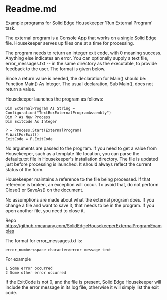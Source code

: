# Readme.md
Example programs for Solid Edge Housekeeper 'Run External Program' task.

The external program is a Console App that works on a single Solid Edge file.  Housekeeper serves up files one at a time for processing.  

The program needs to return an integer exit code, with 0 meaning success.  Anything else indicates an error.  You can optionally supply a text file, error_messages.txt -- in the same directory as the executable, to provide feedback to the user.  The format is given below.

Since a return value is needed, the declaration for Main() should be: Function Main() As Integer.  The usual declaration, Sub Main(), does not return a value.

Housekeeper launches the program as follows:

    Dim ExternalProgram As String = Configuration("TextBoxExternalProgramAssembly")
    Dim P As New Process
    Dim ExitCode As Integer

    P = Process.Start(ExternalProgram)
    P.WaitForExit()
    ExitCode = P.ExitCode

No arguments are passed to the program.  If you need to get a value from Housekeeper, such as a template file location, you can parse the defaults.txt file in Housekeeper's installation directory.  The file is updated just before processing is launched.  It should always reflect the current status of the form.

Housekeeper maintains a reference to the file being processed.  If that reference is broken, an exception will occur.  To avoid that, do not perform Close() or SaveAs() on the document.

No assumptions are made about what the external program does.  If you change a file and want to save it, that needs to be in the program.  If you open another file, you need to close it.


Repo https://github.rmcanany.com/SolidEdgeHousekeeperExternalProgramExamples


The format for error_messages.txt is:

`error_number<space character>error message text`

For example
```
1 Some error occurred
2 Some other error occurred
```

If the ExitCode is not 0, and the file is present, Solid Edge Housekeeper will include the error message in its log file, otherwise it will simply list the exit code.

